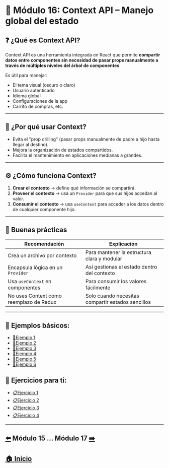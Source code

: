 # 📘 Módulo 16: Context API – Manejo global del estado

## ❓ ¿Qué es Context API?

Context API es una herramienta integrada en React que permite **compartir datos entre componentes sin necesidad de pasar props manualmente a través de múltiples niveles del árbol de componentes**.

Es útil para manejar:
- El tema visual (oscuro o claro)
- Usuario autenticado
- Idioma global
- Configuraciones de la app
- Carrito de compras, etc.

---

## 🔧 ¿Por qué usar Context?

- Evita el "prop drilling" (pasar props manualmente de padre a hijo hasta llegar al destino).
- Mejora la organización de estados compartidos.
- Facilita el mantenimiento en aplicaciones medianas a grandes.

---

## ⚙️ ¿Cómo funciona Context?

1. **Crear el contexto** → define qué información se compartirá.
2. **Proveer el contexto** → usa un `Provider` para que sus hijos accedan al valor.
3. **Consumir el contexto** → usa `useContext` para acceder a los datos dentro de cualquier componente hijo.

---

## 🧠 Buenas prácticas

| Recomendación                        | Explicación                                                |
|-------------------------------------|------------------------------------------------------------|
| Crea un archivo por contexto        | Para mantener la estructura clara y modular                |
| Encapsula lógica en un `Provider`   | Así gestionas el estado dentro del contexto               |
| Usa `useContext` en componentes     | Para consumir los valores fácilmente                      |
| No uses Context como reemplazo de Redux | Solo cuando necesitas compartir estados sencillos       |

---

## 🧪 Ejemplos básicos:

* [📝Ejemplo 1](./Ejemplos/Ejemplo_1.md)
* [📝Ejemplo 2](./Ejemplos/Ejemplo_2.md)
* [📝Ejemplo 3](./Ejemplos/Ejemplo_3.md)
* [📝Ejemplo 4](./Ejemplos/Ejemplo_4.md)
* [📝Ejemplo 5](./Ejemplos/Ejemplo_5.md)
* [📝Ejemplo 6](./Ejemplos/Ejemplo_6.md)

## 🎯 Ejercicios para ti:

* [📋Ejercicio 1](./Ejercicios/Ejercicio_1.md)
* [📋Ejercicio 2](./Ejercicios/Ejercicio_2.md)
* [📋Ejercicio 3](./Ejercicios/Ejercicio_3.md)
* [📋Ejercicio 4](./Ejercicios/Ejercicio_4.md)

---

## [⬅️](../Modulo_15:_Custom_Hooks/Modulo_15.md) Módulo 15 ... Módulo 17 [➡️](../Modulo_17:_Introducción_a_Redux/Modulo17.md)

## [🏠 Inicio](../README.md)
